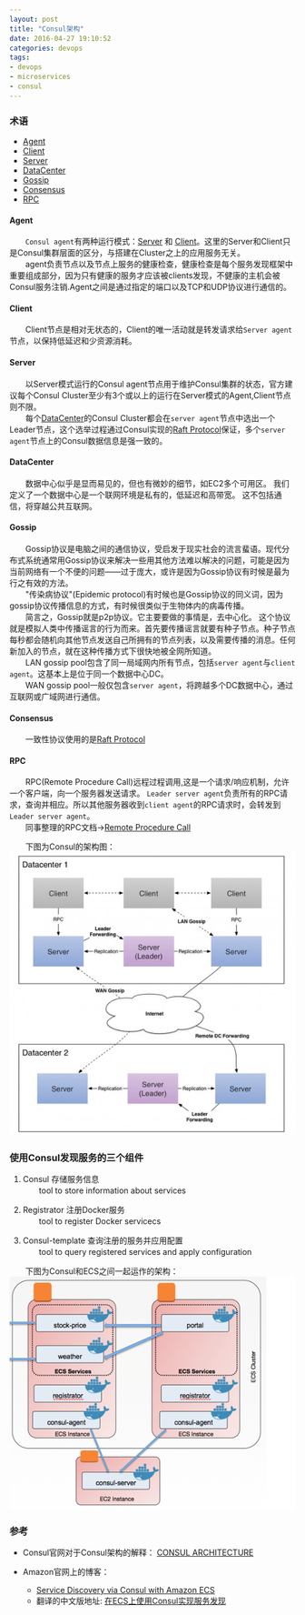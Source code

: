 ```yaml
---
layout: post
title: "Consul架构"
date: 2016-04-27 19:10:52
categories: devops
tags: 
- devops
- microservices
- consul
---
```


### 术语
- [Agent](#agent)
- [Client](#client)
- [Server](#server)
- [DataCenter](#datacenter)
- [Gossip](#gossip)
- [Consensus](#consensus)
- [RPC](#rpc)

#### <span id="agent"></span>Agent
　　`Consul agent`有两种运行模式：[Server](#server) 和 [Client](#client)。这里的Server和Client只是Consul集群层面的区分，与搭建在Cluster之上的应用服务无关。  
　　agent负责节点以及节点上服务的健康检查，健康检查是每个服务发现框架中重要组成部分，因为只有健康的服务才应该被clients发现，不健康的主机会被Consul服务注销.Agent之间是通过指定的端口以及TCP和UDP协议进行通信的。

#### <span id="client"></span>Client
　　Client节点是相对无状态的，Client的唯一活动就是转发请求给`Server agent`节点，以保持低延迟和少资源消耗。

#### <span id="server"></span>Server
　　以Server模式运行的Consul agent节点用于维护Consul集群的状态，官方建议每个Consul Cluster至少有3个或以上的运行在Server模式的Agent,Client节点则不限。  
　　每个[DataCenter](#datacenter)的Consul Cluster都会在`server agent`节点中选出一个Leader节点，这个选举过程通过Consul实现的[Raft Protocol](https://raft.github.io/)保证，多个`server agent`节点上的Consul数据信息是强一致的。

#### <span id="datacenter"></span>DataCenter
　　数据中心似乎是显而易见的，但也有微妙的细节，如EC2多个可用区。 我们定义了一个数据中心是一个联网环境是私有的，低延迟和高带宽。 这不包括通信，将穿越公共互联网。

#### <span id="gossip"></span>Gossip
　　Gossip协议是电脑之间的通信协议，受启发于现实社会的流言蜚语。现代分布式系统通常用Gossip协议来解决一些用其他方法难以解决的问题，可能是因为当前网络有一个不便的问题——过于庞大，或许是因为Gossip协议有时候是最为行之有效的方法。  
　　"传染病协议"(Epidemic protocol)有时候也是Gossip协议的同义词，因为gossip协议传播信息的方式，有时候很类似于生物体内的病毒传播。  
　　简言之，Gossip就是p2p协议。它主要要做的事情是，去中心化。
这个协议就是模拟人类中传播谣言的行为而来。首先要传播谣言就要有种子节点。种子节点每秒都会随机向其他节点发送自己所拥有的节点列表，以及需要传播的消息。任何新加入的节点，就在这种传播方式下很快地被全网所知道。  
　　LAN gossip pool包含了同一局域网内所有节点，包括`server agent`与`client agent`。这基本上是位于同一个数据中心DC。  
　　WAN gossip pool一般仅包含`server agent`，将跨越多个DC数据中心，通过互联网或广域网进行通信。

#### <span id="consensus"></span>Consensus
　　一致性协议使用的是[Raft Protocol](https://raft.github.io/)

#### <span id="rpc"></span>RPC
　　RPC(Remote Procedure Call)远程过程调用,这是一个请求/响应机制，允许一个客户端，向一个服务器发送请求。
`Leader server agent`负责所有的RPC请求，查询并相应。所以其他服务器收到`client agent`的RPC请求时，会转发到`Leader server agent`。  
　　同事整理的RPC文档→[Remote Procedure Call](http://koly.me/2016/04/22/RPC-and-Apache-Thrift/)

　　下图为Consul的架构图：
![](/assets/img/consul-arch.jpg)

### 使用Consul发现服务的三个组件
1. Consul 存储服务信息  
　　tool to store information about services

2. Registrator 注册Docker服务  
　　tool to register Docker servicecs

3. Consul-template 查询注册的服务并应用配置  
　　tool to query registered services and apply configuration

　　下图为Consul和ECS之间一起运作的架构：
![](/assets/img/consul-EC2.png)

### 参考
* Consul官网对于Consul架构的解释：
[CONSUL ARCHITECTURE](https://www.consul.io/docs/internals/architecture.html)

* Amazon官网上的博客：
    * [Service Discovery via Consul with Amazon ECS](https://aws.amazon.com/blogs/compute/service-discovery-via-consul-with-amazon-ecs/)  
    * 翻译的中文版地址: [在ECS上使用Consul实现服务发现](http://yaowenjie.github.io/cloud/service-discovery-via-consul-with-amazon-ecs)
